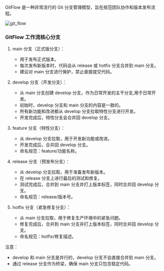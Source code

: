 GitFlow 是一种非常流行的 Git 分支管理模型，旨在规范团队协作和版本发布流程。


![git_flow](https://www.runoob.com/wp-content/uploads/2024/07/git-flow.png)
### GitFlow 工作流核心分支

1. main 分支（正式版分支）：
    - 用于发布正式版本。
    - 每次发布新版本时，代码会从 release 或 hotfix 分支合并到 main 分支。
    - 建议对 main 分支进行保护，禁止直接提交代码。

2. develop 分支（开发分支）：
    - 从 main 分支创建 develop 分支，作为日常开发的主干分支,用于日常开发。
    - 初始时，develop 分支和 main 分支的内容是一致的。
    - 所有新功能和改进都从 develop 分支拉取特性分支进行开发。
    - 开发完成后，特性分支会合并回 develop 分支。
3. feature 分支（特性分支）：
    - 从 develop 分支拉取，用于开发新功能或改进。
    - 开发完成后，合并回 develop 分支。
    - 命名规范：feature/功能名称。
4. release 分支（预发布分支）：
    - 从 develop 分支拉取，用于准备发布新版本。
    - 在 release 分支上进行最后的测试和修复。
    - 测试完成后，合并到 main 分支并打上版本标签，同时合并回 develop 分支。
    - 命名规范：release/版本号。
5. hotfix 分支（紧急修复分支）：
    - 从 main 分支拉取，用于修复生产环境中的紧急问题。
    - 修复完成后，合并到 main 分支并打上版本标签，同时合并回 develop 分支。
    - 命名规范：hotfix/修复描述。


注意：
- develop 和 main 分支是并行的，develop 分支不会直接合并到 main 分支。
- 通过 release 分支作为桥梁，确保 main 分支只包含稳定代码。

